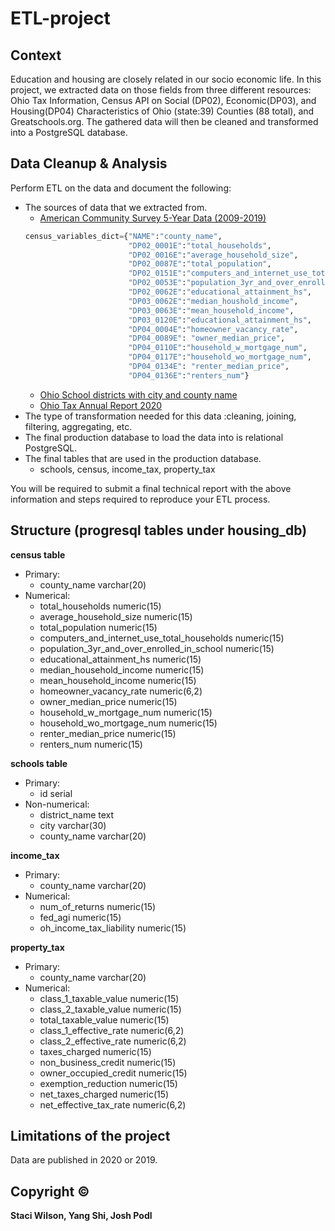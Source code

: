 # ETL-project

## Context

Education and housing are closely related in our socio economic life. In this project, we extracted data on those fields from three different resources: Ohio Tax Information, Census API on Social (DP02), Economic(DP03), and Housing(DP04) Characteristics of Ohio (state:39) Counties (88 total), and Greatschools.org. The gathered data will then be cleaned and transformed into a PostgreSQL database.

## Data Cleanup & Analysis

Perform ETL on the data and document the following:

- The sources of data that we extracted from.
  * [American Community Survey 5-Year Data (2009-2019)](https://www.census.gov/data/developers/data-sets/acs-5year.html)
  ```python
  census_variables_dict={"NAME":"county_name",
                         "DP02_0001E":"total_households",
                         "DP02_0016E":"average_household_size",
                         "DP02_0087E":"total_population",
                         "DP02_0151E":"computers_and_internet_use_total_households",
                         "DP02_0053E":"population_3yr_and_over_enrolled_in_school",
                         "DP02_0062E":"educational_attainment_hs",
                         "DP03_0062E":"median_houshold_income",
                         "DP03_0063E":"mean_household_income",
                         "DP03_0120E":"educational_attainment_hs",
                         "DP04_0004E":"homeowner_vacancy_rate",
                         "DP04_0089E": "owner_median_price",
                         "DP04_0110E":"household_w_mortgage_num",
                         "DP04_0117E":"household_wo_mortgage_num",
                         "DP04_0134E": "renter_median_price",
                         "DP04_0136E":"renters_num"}
  ```
  * [Ohio School districts with city and county name](https://www.greatschools.org/schools/districts/Ohio/OH/)
  * [Ohio Tax Annual Report 2020](https://tax.ohio.gov/static/communications/publications/annual_reports/2020annualreport.pdf)
- The type of transformation needed for this data :cleaning, joining, filtering, aggregating, etc.
- The final production database to load the data into is relational PostgreSQL.
- The final tables that are used in the production database.
  - schools, census, income_tax, property_tax   

You will be required to submit a final technical report with the above information and steps required to reproduce your ETL process.

## Structure (progresql tables under housing_db)
**census table**

  - Primary:
    - county_name varchar(20)
  - Numerical:
     - total_households numeric(15)
     - average_household_size numeric(15)
     - total_population numeric(15)
     - computers_and_internet_use_total_households numeric(15)
     - population_3yr_and_over_enrolled_in_school numeric(15)
     - educational_attainment_hs numeric(15)
     - median_household_income numeric(15)
     - mean_household_income numeric(15)
     - homeowner_vacancy_rate numeric(6,2)
     - owner_median_price numeric(15)
     - household_w_mortgage_num numeric(15)
     - household_wo_mortgage_num numeric(15)
     - renter_median_price numeric(15)
     - renters_num numeric(15)

**schools table**

  - Primary:
    - id serial
  - Non-numerical:
    - district_name text 
    - city varchar(30) 
    - county_name varchar(20) 

**income_tax**

  - Primary:
    - county_name varchar(20)
  - Numerical:
    - num_of_returns numeric(15)
    - fed_agi numeric(15)
    - oh_income_tax_liability numeric(15)

**property_tax**

  - Primary:
    - county_name varchar(20)
  - Numerical:
    - class_1_taxable_value numeric(15)
    - class_2_taxable_value numeric(15)
    - total_taxable_value numeric(15)
    - class_1_effective_rate numeric(6,2)
    - class_2_effective_rate numeric(6,2)
    - taxes_charged numeric(15)
    - non_business_credit numeric(15)
    - owner_occupied_credit numeric(15)
    - exemption_reduction numeric(15)
    - net_taxes_charged numeric(15)
    - net_effective_tax_rate numeric(6,2)

## Limitations of the project

Data are published in 2020 or 2019.

## Copyright &copy;
**Staci Wilson, Yang Shi, Josh Podl**

